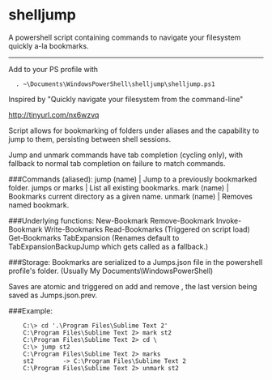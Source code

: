 shelljump
=========

A powershell script containing commands to navigate your filesystem quickly a-la bookmarks.

-----

Add to your PS profile with

```  . ~\Documents\WindowsPowerShell\shelljump\shelljump.ps1```

Inspired by "Quickly navigate your filesystem from the command-line"

http://tinyurl.com/nx6wzvq

Script allows for bookmarking of folders under aliases and the
capability to jump to them, persisting between shell sessions.

Jump and unmark commands have tab completion (cycling only), with
fallback to normal tab completion on failure to match commands.

###Commands (aliased):
	jump (name)     | Jump to a previously bookmarked folder.
	jumps or marks  | List all existing bookmarks.
	mark (name)     | Bookmarks current directory as a given name.
	unmark (name)   | Removes named bookmark.
	
###Underlying functions:
    New-Bookmark
    Remove-Bookmark
	Invoke-Bookmark
	Write-Bookmarks
	Read-Bookmarks (Triggered on script load)
	Get-Bookmarks
	TabExpansion (Renames default to TabExpansionBackupJump which gets called as a fallback.)

###Storage:
  Bookmarks are serialized to a Jumps.json file in the powershell
  profile's folder. (Usually My Documents\WindowsPowerShell\)
  
  Saves are atomic and triggered on add and remove
  , the last version being saved as Jumps.json.prev.

###Example:
```
	C:\> cd '.\Program Files\Sublime Text 2'
	C:\Program Files\Sublime Text 2> mark st2
	C:\Program Files\Sublime Text 2> cd \
	C:\> jump st2
	C:\Program Files\Sublime Text 2> marks
	st2        -> C:\Program Files\Sublime Text 2
	C:\Program Files\Sublime Text 2> unmark st2
```